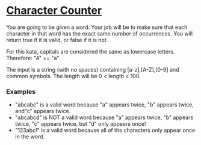 # [Character Counter](https://www.codewars.com/kata/56786a687e9a88d1cf00005d) #

You are going to be given a word. Your job will be to make sure that each character in that word has the exact same number of occurrences. You will return true if it is valid, or false if it is not.

For this kata, capitals are considered the same as lowercase letters. Therefore: "A" == "a"

The input is a string (with no spaces) containing [a-z],[A-Z],[0-9] and common symbols. The length will be 0 < length < 100.

### Examples ###

* "abcabc" is a valid word because "a" appears twice, "b" appears twice, and"c" appears twice.
* "abcabcd" is NOT a valid word because "a" appears twice, "b" appears twice, "c" appears twice, but "d" only appears once!
* "123abc!" is a valid word because all of the characters only appear once in the word.
